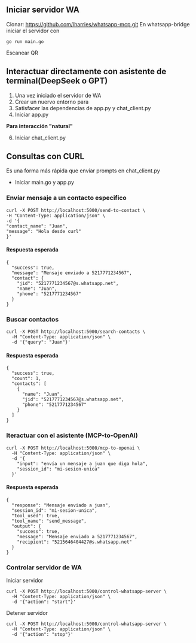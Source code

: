 ## Iniciar servidor WA
Clonar: https://github.com/lharries/whatsapp-mcp.git 
En whatsapp-bridge iniciar el servidor con

    go run main.go
Escanear QR

## Interactuar directamente con asistente de terminal(DeepSeek o GPT)
1. Una vez iniciado el servidor de WA
3. Crear un nuervo entorno para
4. Satisfacer las dependencias de app.py y chat_client.py
5. Iniciar app.py

**Para interacción "natural"**

6. Iniciar chat_client.py

## Consultas con CURL
Es una forma más rápida que envíar prompts en chat_client.py
- Iniciar main.go y app.py
### Envíar mensaje a un contacto especifico
    curl -X POST http://localhost:5000/send-to-contact \
    -H "Content-Type: application/json" \
    -d '{
    "contact_name": "Juan",
    "message": "Hola desde curl"
    }'
#### Respuesta esperada
    {
      "success": true,
      "message": "Mensaje enviado a 5217771234567",
      "contact": {
        "jid": "5217771234567@s.whatsapp.net",
        "name": "Juan",
        "phone": "5217771234567"
      }
    }

### Buscar contactos
    curl -X POST http://localhost:5000/search-contacts \
      -H "Content-Type: application/json" \
      -d '{"query": "Juan"}'
#### Respuesta esperada
    {
      "success": true,
      "count": 1,
      "contacts": [
        {
          "name": "Juan",
          "jid": "5217771234567@s.whatsapp.net",
          "phone": "5217771234567"
        }
      ]
    }

### Iteractuar con el asistente (MCP-to-OpenAI)
    curl -X POST http://localhost:5000/mcp-to-openai \
      -H "Content-Type: application/json" \
      -d '{
        "input": "envía un mensaje a juan que diga hola",
        "session_id": "mi-sesion-unica"
      }'
#### Respuesta esperada
    {
      "response": "Mensaje enviado a juan",
      "session_id": "mi-sesion-unica",
      "tool_used": true,
      "tool_name": "send_message",
      "output": {
        "success": true,
        "message": "Mensaje enviado a 5217771234567",
        "recipient": "5215646404427@s.whatsapp.net"
      }
    }    

### Controlar servidor de WA
Iniciar servidor

    curl -X POST http://localhost:5000/control-whatsapp-server \
      -H "Content-Type: application/json" \
      -d '{"action": "start"}'

Detener servidor

    curl -X POST http://localhost:5000/control-whatsapp-server \
      -H "Content-Type: application/json" \
      -d '{"action": "stop"}'

